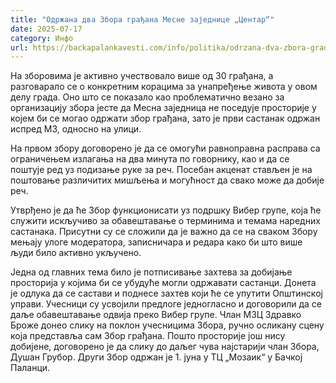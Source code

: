 ```yaml
---
title: "Одржана два Збора грађана Месне заједнице „Центар“"
date: 2025-07-17
category: Инфо
url: https://backapalankavesti.com/info/politika/odrzana-dva-zbora-gradjana-mesne-zajednice-centar/
---
```


На зборовима је активно учествовало више од 30 грађана, а разговарало се о конкретним корацима за унапређење живота у овом делу града. Оно што се показало као проблематично везано за организацију збора јесте да Месна заједница не поседује просторије у којем би се могао одржати збор грађана, зато је први састанак одржан испред МЗ, односно на улици.

На првом збору договорено је да се омогући равноправна расправа са ограничењем излагања на два минута по говорнику, као и да се поштује ред уз подизање руке за реч. Посебан акценат стављен је на поштовање различитих мишљења и могућност да свако може да добије реч.

Утврђено је да ће Збор функционисати уз подршку Вибер групе, која ће служити искључиво за обавештавање о терминима и темама наредних састанака. Присутни су се сложили да је важно да се на сваком Збору мењају улоге модератора, записничара и редара како би што више људи било активно укључено.

Једна од главних тема било је потписивање захтева за добијање просторија у којима би се убудуће могли одржавати састанци. Донета је одлука да се састави и поднесе захтев који ће се упутити Општинској управи. Учесници су усвојили предлоге једногласно и договорили да се даље обавештавање одвија преко Вибер групе. Члан МЗЦ Здравко Броже донео слику на поклон учесницима Збора, ручно осликану сцену која представља сам Збор грађана. Пошто просторије још нису добијене, договорено је да слику до даљег чува најстарији члан Збора, Душан Грубор. Други Збор одржан је 1. јуна у ТЦ „Мозаик“ у Бачкој Паланци.
